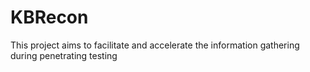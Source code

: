 # KBRecon
This project aims to facilitate and accelerate the information gathering during penetrating testing 
